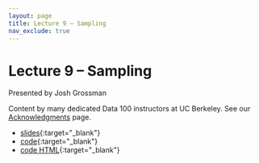 ```yaml
---
layout: page
title: Lecture 9 – Sampling
nav_exclude: true
---
```


# Lecture 9 – Sampling

Presented by Josh Grossman

Content by many dedicated Data 100 instructors at UC Berkeley. See our [Acknowledgments](../../acks) page.

- [slides](https://docs.google.com/presentation/d/1x8XpBFZX9YkQcVIxN3zgxUdC5r2KWYxV-z1oKt-iBPA/edit?usp=sharing){:target="_blank"}
- [code](https://data100.datahub.berkeley.edu/hub/user-redirect/git-pull?repo=https%3A%2F%2Fgithub.com%2FDS-100%2Fsp25-student&urlpath=lab%2Ftree%2Fsp25-student%2Flecture%2Flec09%2Flec09.ipynb&branch=main){:target="_blank"}
- [code HTML](../../resources/assets/lectures/lec09/lec09.html){:target="_blank"}
<!-- - [recording](https://youtu.be/WZbGVVUV6gg) -->